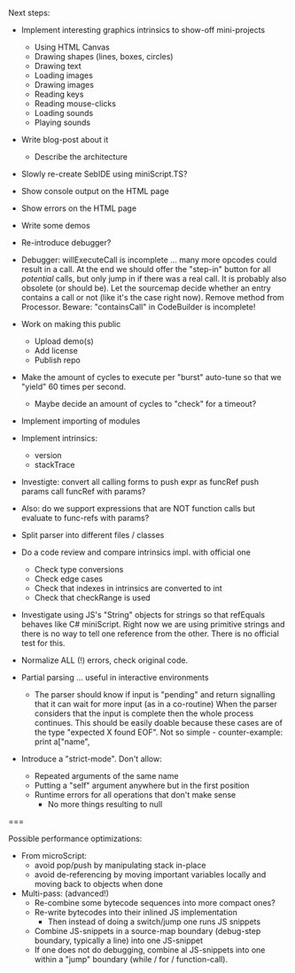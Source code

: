 
Next steps:

- Implement interesting graphics intrinsics to show-off mini-projects
  - Using HTML Canvas
  - Drawing shapes (lines, boxes, circles)
  - Drawing text
  - Loading images
  - Drawing images
  - Reading keys
  - Reading mouse-clicks
  - Loading sounds
  - Playing sounds

- Write blog-post about it
  - Describe the architecture

- Slowly re-create SebIDE using miniScript.TS?
- Show console output on the HTML page
- Show errors on the HTML page

- Write some demos

- Re-introduce debugger?
- Debugger: willExecuteCall is incomplete ... many more opcodes could
  result in a call. At the end we should offer the "step-in" button for
  all *potential* calls, but only jump in if there was a real call.
  It is probably also obsolete (or should be). Let the sourcemap decide
  whether an entry contains a call or not (like it's the case right now).
  Remove method from Processor. Beware: "containsCall" in CodeBuilder is
  incomplete!

- Work on making this public
  - Upload demo(s)
  - Add license
  - Publish repo

- Make the amount of cycles to execute per "burst" auto-tune
  so that we "yield" 60 times per second.
  - Maybe decide an amount of cycles to "check" for a timeout?
- Implement importing of modules
- Implement intrinsics:
  - version
  - stackTrace
- Investigte: convert all calling forms to 
  push expr as funcRef
  push params
  call funcRef with params?
- Also: do we support expressions that are NOT function calls but
        evaluate to func-refs with params?
- Split parser into different files / classes
- Do a code review and compare intrinsics impl. with official one
  - Check type conversions
  - Check edge cases
  - Check that indexes in intrinsics are converted to int
  - Check that checkRange is used
- Investigate using JS's "String" objects for strings so that refEquals 
  behaves like C# miniScript. Right now we are using primitive
  strings and there is no way to tell one reference from the
  other. There is no official test for this.


- Normalize ALL (!) errors, check original code.
- Partial parsing ... useful in interactive environments
  - The parser should know if input is "pending" and return
    signalling that it can wait for more input (as in a co-routine)
    When the parser considers that the input is complete then the
    whole process continues.
    This should be easily doable because these cases are of the type
    "expected X found EOF". Not so simple - counter-example:
    print a["name",
- Introduce a "strict-mode". Don't allow:
  - Repeated arguments of the same name
  - Putting a "self" argument anywhere but in the first position
  - Runtime errors for all operations that don't make sense
    - No more things resulting to null

===

Possible performance optimizations:
- From microScript:
  - avoid pop/push by manipulating stack in-place
  - avoid de-referencing by moving important variables locally and moving back to objects when done
- Multi-pass: (advanced!)
  - Re-combine some bytecode sequences into more compact ones?
  - Re-write bytecodes into their inlined JS implementation
    - Then instead of doing a switch/jump one runs JS snippets
  - Combine JS-snippets in a source-map boundary (debug-step boundary, typically a line) into one JS-snippet
  - If one does not do debugging, combine al JS-snippets into one within a "jump" boundary (while / for / function-call).
